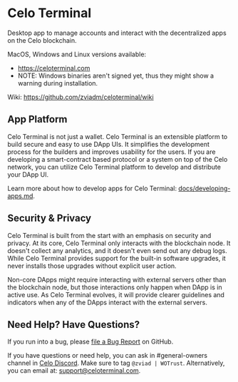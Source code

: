 # Celo Terminal

Desktop app to manage accounts and interact with the decentralized apps on the Celo blockchain.

MacOS, Windows and Linux versions available:
* https://celoterminal.com
* NOTE: Windows binaries aren't signed yet, thus they might show a warning during installation.

Wiki: https://github.com/zviadm/celoterminal/wiki

## App Platform

Celo Terminal is not just a wallet. Celo Terminal is an extensible platform to build secure and easy to use DApp UIs.
It simplifies the development process for the builders and improves usability for the users. If you are developing a
smart-contract based protocol or a system on top of the Celo network, you can utilize Celo Terminal platform to
develop and distribute your DApp UI.

Learn more about how to develop apps for Celo Terminal: [docs/developing-apps.md](./docs/developing-apps.md).

## Security & Privacy

Celo Terminal is built from the start with an emphasis on security and privacy. At its core, Celo Terminal only interacts
with the blockchain node. It doesn't collect any analytics, and it doesn't even send out any debug logs. While Celo Terminal
provides support for the built-in software upgrades, it never installs those upgrades without explicit user action.

Non-core DApps might require interacting with external servers other than the blockchain node, but
those interactions only happen when DApp is in active use. As Celo Terminal evolves, it will provide clearer
guidelines and indicators when any of the DApps interact with the external servers.

## Need Help? Have Questions?

If you run into a bug, please [file a Bug Report](https://github.com/zviadm/celoterminal/issues/new/choose) on GitHub.

If you have questions or need help, you can ask in #general-owners channel in [Celo Discord](https://discord.com/invite/nfmTPV2). 
Make sure to tag `@zviad | WOTrust`. Alternatively, you can email at: support@celoterminal.com.


